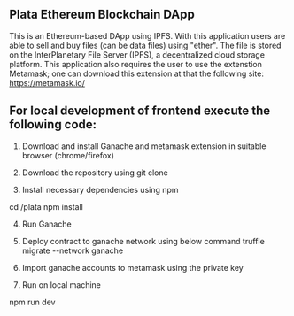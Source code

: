 ## Plata Ethereum Blockchain DApp

This is an Ethereum-based DApp using IPFS. With this application users are able to sell and buy files (can be data files) using "ether". The file is stored on the InterPlanetary File Server (IPFS), a decentralized cloud storage platform. This application also requires the user to use the extenstion Metamask; one can download this extension at that the following site: https://metamask.io/

## For local development of frontend execute the following code:

1. Download and install Ganache and metamask extension in suitable browser (chrome/firefox)

2. Download the repository using git clone

3. Install necessary dependencies using npm

cd /plata
npm install

4. Run Ganache

5. Deploy contract to ganache network using below command
    truffle migrate --network ganache  

6. Import ganache accounts to metamask using the private key

7. Run on local machine

npm run dev

